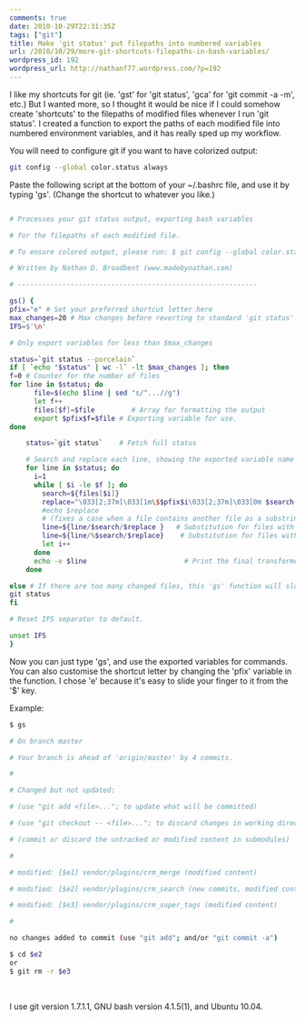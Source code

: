 ```yaml
---
comments: true
date: 2010-10-29T22:31:35Z
tags: ["git"]
title: Make 'git status' put filepaths into numbered variables
url: /2010/10/29/more-git-shortcuts-filepaths-in-bash-variables/
wordpress_id: 192
wordpress_url: http://nathanf77.wordpress.com/?p=192
---
```


I like my shortcuts for git (ie. 'gst' for 'git status', 'gca' for 'git commit -a -m', etc.)
But I wanted more, so I thought it would be nice if I could somehow create 'shortcuts' to the filepaths of modified files whenever I run 'git status'.
I created a function to export the paths of each modified file into numbered environment variables, and it has really sped up my workflow.

You will need to configure git if you want to have colorized output:

```bash
git config --global color.status always
```

Paste the following script at the bottom of your ~/.bashrc file, and use it by typing 'gs'. (Change the shortcut to whatever you like.)

```bash

# Processes your git status output, exporting bash variables

# for the filepaths of each modified file.

# To ensure colored output, please run: $ git config --global color.status always

# Written by Nathan D. Broadbent (www.madebynathan.com)

# -----------------------------------------------------------

gs() {
pfix="e" # Set your preferred shortcut letter here
max_changes=20 # Max changes before reverting to standard 'git status' (can be very slow otherwise)
IFS=$'\n'

# Only export variables for less than $max_changes

status=`git status --porcelain`
if [ `echo "$status" | wc -l` -lt $max_changes ]; then
f=0 # Counter for the number of files
for line in $status; do
      file=$(echo $line | sed "s/^...//g")
      let f++
      files[$f]=$file         # Array for formatting the output
      export $pfix$f=$file # Exporting variable for use.
done

    status=`git status`    # Fetch full status

    # Search and replace each line, showing the exported variable name next to files.
    for line in $status; do
      i=1
      while [ $i -le $f ]; do
        search=${files[$i]}
        replace="\033[2;37m[\033[1m\$$pfix$i\033[2;37m]\033[0m $search "
        #echo $replace
        # (fixes a case when a file contains another file as a substring)
        line=${line/$search/$replace }   # Substitution for files with a space suffix.
        line=${line/%$search/$replace}    # Substitution for files with a newline suffix.
        let i++
      done
      echo -e $line                        # Print the final transformed line.
    done

else # If there are too many changed files, this 'gs' function will slow down. # In this case, fall back to plain 'git status'
git status
fi

# Reset IFS separator to default.

unset IFS
}
```

Now you can just type 'gs', and use the exported variables for commands. You can also customise the shortcut letter by changing the 'pfix' variable in the function. I chose 'e' because it's easy to slide your finger to it from the '$' key.

Example:

```bash
$ gs

# On branch master

# Your branch is ahead of 'origin/master' by 4 commits.

#

# Changed but not updated:

# (use "git add <file>..."; to update what will be committed)

# (use "git checkout -- <file>..."; to discard changes in working directory)

# (commit or discard the untracked or modified content in submodules)

#

# modified: [$e1] vendor/plugins/crm_merge (modified content)

# modified: [$e2] vendor/plugins/crm_search (new commits, modified content)

# modified: [$e3] vendor/plugins/crm_super_tags (modified content)

#

no changes added to commit (use "git add"; and/or "git commit -a")

$ cd $e2
or
$ git rm -r $e3

```

&nbsp;

I use git version 1.7.1.1, GNU bash version 4.1.5(1), and Ubuntu 10.04.

```

```

